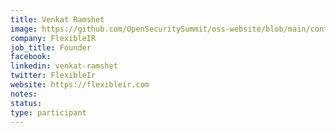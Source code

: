 ```yaml
---
title: Venkat Ramshet
image: https://github.com/OpenSecuritySummit/oss-website/blob/main/content/participant/images/ramshet.jpg?raw=true
company: FlexibleIR
job_title: Founder
facebook:
linkedin: venkat-ramshet
twitter: FlexibleIr
website: https://flexibleir.com
notes:
status: 
type: participant
---
```

